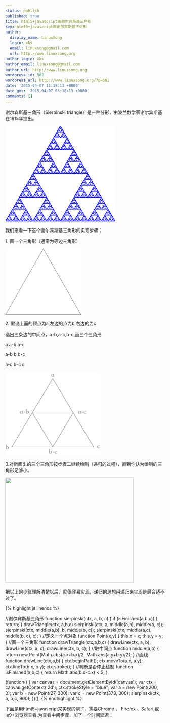 ```yaml
---
status: publish
published: true
title: html5+javascript画谢尔宾斯基三角形
key: html5+javascript画谢尔宾斯基三角形
author:
  display_name: LinuxSong
  login: xks
  email: linuxsong@gmail.com
  url: http://www.linuxsong.org
author_login: xks
author_email: linuxsong@gmail.com
author_url: http://www.linuxsong.org
wordpress_id: 582
wordpress_url: http://www.linuxsong.org/?p=582
date: '2015-04-07 11:18:13 +0800'
date_gmt: '2015-04-07 03:18:13 +0800'
comments: []
---
```

<p>谢尔宾斯基三角形（Sierpinski triangle）是一种分形，由波兰数学家谢尔宾斯基在1915年提出。</p>
<p><img class="alignnone wp-image-583 size-full" src="/assets/images/posts/sierpinski-triangle-0.png" alt="" /></p>
<p>我们来看一下这个谢尔宾斯基三角形的实现步骤：</p>
<p>1. 画一个三角形（通常为等边三角形）</p>
<p><img class="alignnone wp-image-584 size-medium" src="/assets/images/posts/sierpinski-triangle-1.png"/></p>
<p>2. 假设上面的顶点为a,左边的点为b,右边的为c</p>
<p>选出三条边的中间点，a-b,a-c,b-c,画三个三角形</p>
<p>a a-b a-c</p>
<p>a-b b b-c</p>
<p>a-c b-c c</p>
<p><img class="alignnone size-medium wp-image-589" src="/assets/images/posts/sierpinski-triangle-2.png" alt="222" width="300" height="264" /></p>
<p>3.对新画出的三个三角形按步骤二继续绘制（递归的过程），直到你认为绘制的三角形足够小。</p>
<p><a href="http://www.linuxsong.org/wp-content/uploads/2015/04/下载-1-e1428373711612.png"><img class="alignnone wp-image-583 size-full" src="http://www.linuxsong.org/wp-content/uploads/2015/04/下载-1-e1428373711612.png" alt="" width="405" height="332" /></a></p>
<p>把以上的步骤理解清楚以后，就很容易实现，递归的思想用递归来实现是最合适不过了。</p>
<!--more-->

{% highlight js linenos %}

//谢尔宾斯基三角形
function sierpinski(ctx, a, b, c)
{
    if (isFinished(a,b,c)) {
        return;
    }
    drawTriangle(ctx, a,b,c)
    sierpinski(ctx, a, middle(a,b), middle(a, c));
    sierpinski(ctx, middle(a,b), b, middle(b, c));
    sierpinski(ctx, middle(a,c), middle(b, c), c);
}
//定义一个点对象
function Point(x,y)
{
    this.x = x;
    this.y = y;
}
//画一个三角形
function drawTriangle(ctx,a,b,c)
{
    drawLine(ctx, a, b);
    drawLine(ctx, a, c);
    drawLine(ctx, b, c);
}
//取中间点
function middle(a,b)
{
    return new Point(Math.abs(a.x+b.x)/2, Math.abs(a.y+b.y)/2);
}
//画线
function drawLine(ctx,a,b)
{
    ctx.beginPath();
    ctx.moveTo(a.x, a.y);
    ctx.lineTo(b.x, b.y);
    ctx.stroke();
}
//判断是否停止绘制
function isFinished(a,b,c)
{
    return Math.abs(b.x-c.x) < 5;
}

(function() {
    var canvas = document.getElementById('canvas');
    var ctx = canvas.getContext('2d');
    ctx.strokeStyle = "blue";
    var a = new Point(200, 0);
    var b = new Point(27, 300);
    var c = new Point(373, 300);
    sierpinski(ctx, a, b,c, 900);
})();
{% endhighlight %}

<p>下面是用html5+javascript来实现的例子，需要Chrome 、 Firefox 、Safari,或ie9+浏览器查看,为查看中间步骤，加了一个时间延迟：</p>
<p><center><br />
<canvas id="canvas" width="500" height="500"></canvas></center><br />
<script type="text/javascript">// <![CDATA[<br />
function Point(x,y)
{
    this.x = x;
    this.y = y;
}
function sierpinski(ctx, a, b, c, delay)
{
    if (isFinished(a,b,c)) {
        return;
    }
    drawTriangle(ctx, a,b,c)
    setTimeout(sierpinski,delay, ctx, a, middle(a,b), middle(a, c), delay);
    setTimeout(sierpinski,delay, ctx, middle(a,b), b, middle(b, c), delay);
    setTimeout(sierpinski,delay, ctx, middle(a,c), middle(b, c), c, delay);
}
function drawTriangle(ctx,a,b,c)
{
    drawLine(ctx, a, b);
    drawLine(ctx, a, c);
    drawLine(ctx, b, c);
}
function middle(a,b)
{
    return new Point(Math.abs(a.x+b.x)/2, Math.abs(a.y+b.y)/2);
}
function drawLine(ctx,a,b)
{
    ctx.beginPath();
    ctx.moveTo(a.x, a.y);
    ctx.lineTo(b.x, b.y);
    ctx.stroke();
}
function isFinished(a,b,c)
{
    return Math.abs(b.x-c.x) < 5;
}
(function() {
    var canvas = document.getElementById('canvas');
    var ctx = canvas.getContext('2d');
    ctx.strokeStyle = "blue";
    var a = new Point(200, 0);
    var b = new Point(27, 300);
    var c = new Point(373, 300);
    sierpinski(ctx, a, b,c, 900);
})();
// ]]></script>

